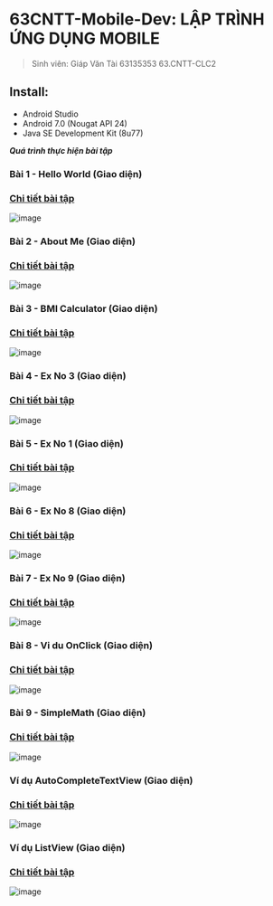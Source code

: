 # 63CNTT-Mobile-Dev: LẬP TRÌNH ỨNG DỤNG MOBILE
> Sinh viên: Giáp Văn Tài 63135353 63.CNTT-CLC2
 ## Install:
 - Android Studio
 - Android 7.0 (Nougat API 24)
 - Java SE Development Kit (8u77)

 ***Quá trình thực hiện bài tập***
 ### Bài 1 - Hello World (Giao diện)
 ### [Chi tiết bài tập](https://github.com/tgv293/63CLC2-MobiDev/tree/main/HelloWorld)
 ![image](https://media.discordapp.net/attachments/1019500728953356334/1154420743048810527/image.png)

 ### Bài 2 - About Me (Giao diện)
  ### [Chi tiết bài tập](https://github.com/tgv293/63CLC2-MobiDev/tree/main/AboutMe)
 ![image](https://media.discordapp.net/attachments/1019500728953356334/1154420623112667167/image.png)

 ### Bài 3 - BMI Calculator (Giao diện)
 ### [Chi tiết bài tập](https://github.com/tgv293/63CLC2-MobiDev/tree/main/BMICalculator)
 ![image](https://media.discordapp.net/attachments/1019500728953356334/1159140653075279962/image.png)

 ### Bài 4 - Ex No 3 (Giao diện)
 ### [Chi tiết bài tập](https://github.com/tgv293/63CLC2-MobiDev/tree/main/Ex_No_3)
 ![image](https://media.discordapp.net/attachments/1019500728953356334/1154792752614232094/image.png)

 ### Bài 5 - Ex No 1 (Giao diện)
 ### [Chi tiết bài tập](https://github.com/tgv293/63CLC2-MobiDev/tree/main/Ex_No_1)
 ![image](https://media.discordapp.net/attachments/1019500728953356334/1154970488880234606/image.png)

 ### Bài 6 - Ex No 8 (Giao diện)
 ### [Chi tiết bài tập](https://github.com/tgv293/63CLC2-MobiDev/tree/main/Ex_No_8)
 ![image](https://media.discordapp.net/attachments/1019500728953356334/1155450386610663464/image.png)

 ### Bài 7 - Ex No 9 (Giao diện)
 ### [Chi tiết bài tập](https://github.com/tgv293/63CLC2-MobiDev/tree/main/Ex_No_9)
 ![image](https://media.discordapp.net/attachments/1019500728953356334/1155522025671110705/image.png)

 ### Bài 8 - Vi du OnClick (Giao diện)
 ### [Chi tiết bài tập](https://github.com/tgv293/63CLC2-MobiDev/tree/main/VDOnClick)
 ![image](https://media.discordapp.net/attachments/1019500728953356334/1159031695316623400/image.png)

 ### Bài 9 - SimpleMath (Giao diện)
 ### [Chi tiết bài tập](https://github.com/tgv293/63CLC2-MobiDev/tree/main/SimpleMath)
 ![image](https://media.discordapp.net/attachments/1019500728953356334/1159134145579057243/image.png)

 ### Ví dụ AutoCompleteTextView (Giao diện)
 ### [Chi tiết bài tập](https://github.com/tgv293/63CLC2-MobiDev/tree/main/AutoCompleteTextView)
 ![image](https://media.discordapp.net/attachments/1163815783118422048/1163817112150757376/image.png)

 ### Ví dụ ListView (Giao diện)
 ### [Chi tiết bài tập](https://github.com/tgv293/63CLC2-MobiDev/tree/main/ListViewExample)
 ![image](https://media.discordapp.net/attachments/1163815783118422048/1163816746529079368/image.png)
 
